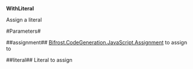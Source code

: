 **WithLiteral**

Assign a literal

#Parameters#


##assignment##
[Bifrost.CodeGeneration.JavaScript.Assignment](Bifrost.CodeGeneration.JavaScript.Assignment) to assign to

##literal##
Literal to assign
